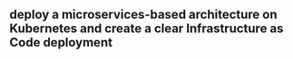 ## deploy a microservices-based architecture on Kubernetes and create a clear Infrastructure as Code deployment

